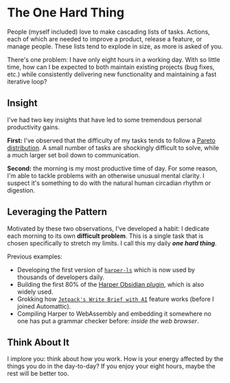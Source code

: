 # The One Hard Thing

People (myself included) love to make cascading lists of tasks.
Actions, each of which are needed to improve a product, release a feature, or manage people.
These lists tend to explode in size, as more is asked of you.

There's one problem: I have only eight hours in a working day.
With so little time, how can I be expected to both maintain existing projects (bug fixes, etc.) while consistently delivering new functionality and maintaining a fast iterative loop?

## Insight

I've had two key insights that have led to some tremendous personal productivity gains.

**First:** I've observed that the difficulty of my tasks tends to follow a [Pareto distribution](https://en.wikipedia.org/wiki/Pareto_distribution).
A small number of tasks are shockingly difficult to solve, while a much larger set boil down to communication.

**Second:** the morning is my most productive time of day.
For some reason, I'm able to tackle problems with an otherwise unusual mental clarity.
I suspect it's something to do with the natural human circadian rhythm or digestion.

## Leveraging the Pattern

Motivated by these two observations, I've developed a habit: I dedicate each morning to its own **difficult problem**.
This is a single task that is chosen specifically to stretch my limits.
I call this my daily **_one hard thing_**.

Previous examples:

- Developing the first version of [`harper-ls`](https://writewithharper.com/docs/integrations/language-server) which is now used by thousands of developers daily.
- Building the first 80% of the [Harper Obsidian plugin](https://writewithharper.com/docs/integrations/obsidian), which is also widely used.
- Grokking how [`Jetpack's Write Brief with AI`](https://github.com/Automattic/jetpack) feature works (before I joined Automattic).
- Compiling Harper to WebAssembly and embedding it somewhere no one has put a grammar checker before: _inside the web browser_.

## Think About It

I implore you: think about how you work.
How is your energy affected by the things you do in the day-to-day?
If you enjoy your eight hours, maybe the rest will be better too.

